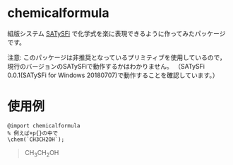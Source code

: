 # chemicalformula
組版システム [SATySFi](https://github.com/gfngfn/satysfi) で化学式を楽に表現できるように作ってみたパッケージです。

注意: このパッケージは非推奨となっているプリミティブを使用しているので，現行のバージョンのSATySFiで動作するかはわかりません。
（SATySFi 0.0.1(SATySFi for Windows 20180707)で動作することを確認しています。）

# 使用例

```
@import chemicalformula
% 例えば+p{}の中で
\chem(`CH3CH2OH`);
```
>CH<sub>3</sub>CH<sub>2</sub>OH
